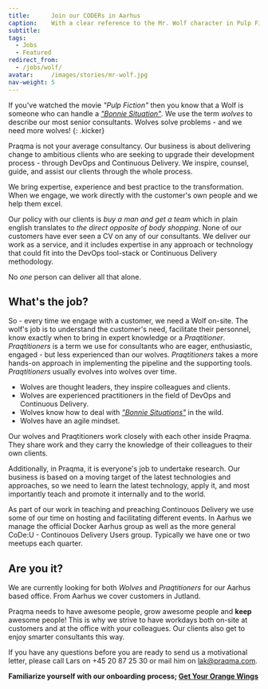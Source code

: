```yaml
---
title:      Join our CODERs in Aarhus
caption:    With a clear reference to the Mr. Wolf character in Pulp Fiction as a role model for any consultant - we dare you!
subtitle:
tags:
  - Jobs
  - Featured
redirect_from:
  - /jobs/wolf/
avatar:     /images/stories/mr-wolf.jpg
nav-weight: 5
---
```


If you've watched the movie _"Pulp Fiction"_ then you know that a Wolf is someone who can handle a [_"Bonnie Situation"_](/stories/the-bonnie-situation/). We use the term _wolves_ to describe our most senior consultants. Wolves solve problems - and we need more wolves!
{: .kicker}

<!--break-->

Praqma is not your average consultancy. Our business is about delivering change to ambitious clients who are seeking to upgrade their development process - through DevOps and Continuous Delivery.  We inspire, counsel, guide, and assist our clients through the whole process.

We bring expertise, experience and best practice to the transformation. When we engage, we work directly with the customer's own people and we help them excel.

Our policy with our clients is _buy a man and get a team_ which in plain english translates to _the direct opposite of body shopping_. None of our customers have ever seen a CV on any of our consultants. We deliver our work as a service, and it includes expertise in any approach or technology that could fit into the DevOps tool-stack or Continuous Delivery methodology.

No _one_ person can deliver all that alone.

## What's the job?

So - every time we engage with a customer, we need a Wolf on-site. The wolf's job is to understand the customer's need, facilitate their personnel, know exactly when to bring in expert knowledge or a _Praqtitioner_. 
_Praqtitioners_  is a term we use for consultants who are eager, enthusiastic, engaged - but less experienced than our wolves. _Praqtitioners_ takes a more hands-on approach in implementing the pipeline and the supporting tools. _Praqtitioners_ usually evolves into wolves over time.

- Wolves are thought leaders, they inspire colleagues and clients.
- Wolves are experienced practitioners in the field of DevOps and Continuous Delivery.
- Wolves know how to deal with [_"Bonnie Situations"_](stories/the-bonnie-situation/) in the wild.
- Wolves have an agile mindset.

Our wolves and Praqtitioners work closely with each other inside Praqma. They share work and they carry the knowledge of their colleagues to their own clients.

Additionally, in Praqma, it is everyone's job to undertake research.  Our business is based on a moving target of the latest technologies and approaches, so we need to learn the latest technology, apply it, and most importantly teach and promote it internally and to the world.

As part of our work in teaching and preaching Continouos Delivery we use some of our time on hosting and facilitating different events. In Aarhus we manage the official Docker Aarhus group as well as the more general CoDe:U - Continouos Delivery Users group. Typically we have one or two meetups each quarter. 

## Are you it?
We are currently looking for both _Wolves_ and _Praqtitioners_ for our Aarhus based office. From Aarhus we cover customers in Jutland. 


Praqma needs to have awesome people, grow awesome people and __keep__ awesome people!
This is why we strive to have workdays both on-site at customers and at the office with your colleagues.
Our clients also get to enjoy smarter consultants this way.

If you have any questions before you are ready to send us a motivational letter, please call Lars on +45 20 87 25 30 or mail him on [lak@praqma.com](mailto:lak@praqma.com).

__Familiarize yourself with our onboarding process; [Get Your Orange Wings](http://www.praqma.com/stories/onboarding/)__
